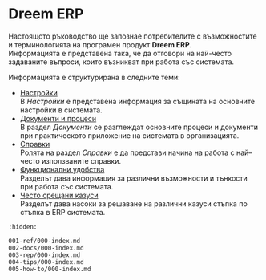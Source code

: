 # Dreem ERP

Настоящото ръководство ще запознае потребителите с възможностите и терминологията на програмен продукт **Dreem ERP**.  
Информацията е представена така, че да отговори на най-често задаваните въпроси, които възникват при работа със системата.  

Информацията е структурирана в следните теми:  

 - [Настройки](001-ref/000-index.md)  
В *Настройки* е представена информация за същината на основните настройки в системата.
 - [Документи и процеси](002-docs/000-index.md)  
В раздел *Документи* се разглеждат основните процеси и документи при практическото приложение на системата в организацията.
 - [Справки](003-rep/000-index.md)  
Ролята на раздел *Справки* е да представи начина на работа с най–често използваните справки.  
 - [Функционални удобства](004-tips/000-index.md)  
Разделът дава информация за различни възможности и тънкости при работа със системата.  
 - [Често срещани казуси](005-how-to/000-index.md)  
Разделът дава насоки за решаване на различни казуси стъпка по стъпка в ERP системата.

```{toctree}
:hidden:

001-ref/000-index.md
002-docs/000-index.md
003-rep/000-index.md
004-tips/000-index.md
005-how-to/000-index.md
```
